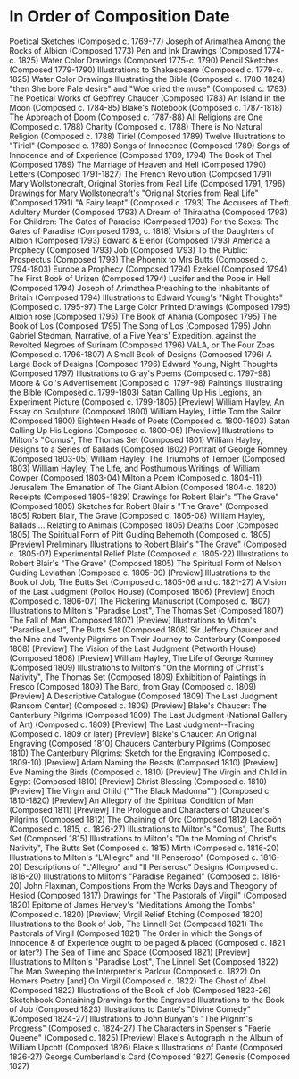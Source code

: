 # In Order of Composition Date
Poetical Sketches (Composed c. 1769-77)
Joseph of Arimathea Among the Rocks of Albion (Composed 1773)
Pen and Ink Drawings (Composed 1774-c. 1825)
Water Color Drawings (Composed 1775-c. 1790)
Pencil Sketches (Composed 1779-1790)
Illustrations to Shakespeare (Composed c. 1779-c. 1825)
Water Color Drawings Illustrating the Bible (Composed c. 1780-1824)
"then She bore Pale desire" and "Woe cried the muse" (Composed c. 1783)
The Poetical Works of Geoffrey Chaucer (Composed 1783)
An Island in the Moon (Composed c. 1784-85)
Blake's Notebook (Composed c. 1787-1818)
The Approach of Doom (Composed c. 1787-88)
All Religions are One (Composed c. 1788)
Charity (Composed c. 1788)
There is No Natural Religion (Composed c. 1788)
Tiriel (Composed 1789)
Twelve Illustrations to "Tiriel" (Composed c. 1789)
Songs of Innocence (Composed 1789)
Songs of Innocence and of Experience (Composed 1789, 1794)
The Book of Thel (Composed 1789)
The Marriage of Heaven and Hell (Composed 1790)
Letters (Composed 1791-1827)
The French Revolution (Composed 1791)
Mary Wollstonecraft, Original Stories from Real Life (Composed 1791, 1796)
Drawings for Mary Wollstonecraft's "Original Stories from Real Life" (Composed 1791)
"A Fairy leapt" (Composed c. 1793)
The Accusers of Theft Adultery Murder (Composed 1793)
A Dream of Thiralatha (Composed 1793)
For Children: The Gates of Paradise (Composed 1793)
For the Sexes: The Gates of Paradise (Composed 1793, c. 1818)
Visions of the Daughters of Albion (Composed 1793)
Edward & Elenor (Composed 1793)
America a Prophecy (Composed 1793)
Job (Composed 1793)
To the Public: Prospectus (Composed 1793)
The Phoenix to Mrs Butts (Composed c. 1794-1803)
Europe a Prophecy (Composed 1794)
Ezekiel (Composed 1794)
The First Book of Urizen (Composed 1794)
Lucifer and the Pope in Hell (Composed 1794)
Joseph of Arimathea Preaching to the Inhabitants of Britain (Composed 1794)
Illustrations to Edward Young's "Night Thoughts" (Composed c. 1795-97)
The Large Color Printed Drawings (Composed 1795)
Albion rose (Composed 1795)
The Book of Ahania (Composed 1795)
The Book of Los (Composed 1795)
The Song of Los (Composed 1795)
John Gabriel Stedman, Narrative, of a Five Years' Expedition, against the Revolted Negroes of Surinam (Composed 1796)
VALA, or The Four Zoas (Composed c. 1796-1807)
A Small Book of Designs (Composed 1796)
A Large Book of Designs (Composed 1796)
Edward Young, Night Thoughts (Composed 1797)
Illustrations to Gray's Poems (Composed c. 1797-98)
Moore & Co.'s Advertisement (Composed c. 1797-98)
Paintings Illustrating the Bible (Composed c. 1799-1803)
Satan Calling Up His Legions, an Experiment Picture (Composed c. 1799-1805) [Preview]
William Hayley, An Essay on Sculpture (Composed 1800)
William Hayley, Little Tom the Sailor (Composed 1800)
Eighteen Heads of Poets (Composed c. 1800-1803)
Satan Calling Up His Legions (Composed c. 1800-05) [Preview]
Illustrations to Milton's "Comus", The Thomas Set (Composed 1801)
William Hayley, Designs to a Series of Ballads (Composed 1802)
Portrait of George Romney (Composed 1803-05)
William Hayley, The Triumphs of Temper (Composed 1803)
William Hayley, The Life, and Posthumous Writings, of William Cowper (Composed 1803-04)
Milton a Poem (Composed c. 1804-11)
Jerusalem The Emanation of The Giant Albion (Composed 1804-c. 1820)
Receipts (Composed 1805-1829)
Drawings for Robert Blair's "The Grave" (Composed 1805)
Sketches for Robert Blair's "The Grave" (Composed 1805)
Robert Blair, The Grave (Composed c. 1805-08)
William Hayley, Ballads ... Relating to Animals (Composed 1805)
Deaths Door (Composed 1805)
The Spiritual Form of Pitt Guiding Behemoth (Composed c. 1805) [Preview]
Preliminary Illustrations to Robert Blair's "The Grave" (Composed c. 1805-07)
Experimental Relief Plate (Composed c. 1805-22)
Illustrations to Robert Blair's "The Grave" (Composed 1805)
The Spiritual Form of Nelson Guiding Leviathan (Composed c. 1805-09) [Preview]
Illustrations to the Book of Job, The Butts Set (Composed c. 1805-06 and c. 1821-27)
A Vision of the Last Judgment (Pollok House) (Composed 1806) [Preview]
Enoch (Composed c. 1806-07)
The Pickering Manuscript (Composed c. 1807)
Illustrations to Milton's "Paradise Lost", The Thomas Set (Composed 1807)
The Fall of Man (Composed 1807) [Preview]
Illustrations to Milton's "Paradise Lost", The Butts Set (Composed 1808)
Sir Jeffery Chaucer and the Nine and Twenty Pilgrims on Their Journey to Canterbury (Composed 1808) [Preview]
The Vision of the Last Judgment (Petworth House) (Composed 1808) [Preview]
William Hayley, The Life of George Romney (Composed 1809)
Illustrations to Milton's "On the Morning of Christ's Nativity", The Thomas Set (Composed 1809)
Exhibition of Paintings in Fresco (Composed 1809)
The Bard, from Gray (Composed c. 1809) [Preview]
A Descriptive Catalogue (Composed 1809)
The Last Judgment (Ransom Center) (Composed c. 1809) [Preview]
Blake's Chaucer: The Canterbury Pilgrims (Composed 1809)
The Last Judgment (National Gallery of Art) (Composed c. 1809) [Preview]
The Last Judgment--Tracing (Composed c. 1809 or later) [Preview]
Blake's Chaucer: An Original Engraving (Composed 1810)
Chaucers Canterbury Pilgrims (Composed 1810)
The Canterbury Pilgrims: Sketch for the Engraving (Composed c. 1809-10) [Preview]
Adam Naming the Beasts (Composed 1810) [Preview]
Eve Naming the Birds (Composed c. 1810) [Preview]
The Virgin and Child in Egypt (Composed 1810) [Preview]
Christ Blessing (Composed c. 1810) [Preview]
The Virgin and Child (""The Black Madonna"") (Composed c. 1810-1820) [Preview]
An Allegory of the Spiritual Condition of Man (Composed 1811) [Preview]
The Prologue and Characters of Chaucer's Pilgrims (Composed 1812)
The Chaining of Orc (Composed 1812)
Laocoön (Composed c. 1815, c. 1826-27)
Illustrations to Milton's "Comus", The Butts Set (Composed 1815)
Illustrations to Milton's "On the Morning of Christ's Nativity", The Butts Set (Composed c. 1815)
Mirth (Composed c. 1816-20)
Illustrations to Milton's "L'Allegro" and "Il Penseroso" (Composed c. 1816-20)
Descriptions of "L'Allegro" and "Il Penseroso" Designs (Composed c. 1816-20)
Illustrations to Milton's "Paradise Regained" (Composed c. 1816-20)
John Flaxman, Compositions From the Works Days and Theogony of Hesiod (Composed 1817)
Drawings for "The Pastorals of Virgil" (Composed 1820)
Epitome of James Hervey's "Meditations Among the Tombs" (Composed c. 1820) [Preview]
Virgil Relief Etching (Composed 1820)
Illustrations to the Book of Job, The Linnell Set (Composed 1821)
The Pastorals of Virgil (Composed 1821)
The Order in which the Songs of Innocence & of Experience ought to be paged & placed (Composed c. 1821 or later?)
The Sea of Time and Space (Composed 1821) [Preview]
Illustrations to Milton's "Paradise Lost", The Linnell Set (Composed 1822)
The Man Sweeping the Interpreter's Parlour (Composed c. 1822)
On Homers Poetry [and] On Virgil (Composed c. 1822)
The Ghost of Abel (Composed 1822)
Illustrations of the Book of Job (Composed 1823-26)
Sketchbook Containing Drawings for the Engraved Illustrations to the Book of Job (Composed 1823)
Illustrations to Dante's "Divine Comedy" (Composed 1824-27)
Illustrations to John Bunyan's "The Pilgrim's Progress" (Composed c. 1824-27)
The Characters in Spenser's "Faerie Queene" (Composed c. 1825) [Preview]
Blake's Autograph in the Album of William Upcott (Composed 1826)
Blake's Illustrations of Dante (Composed 1826-27)
George Cumberland's Card (Composed 1827)
Genesis (Composed 1827)